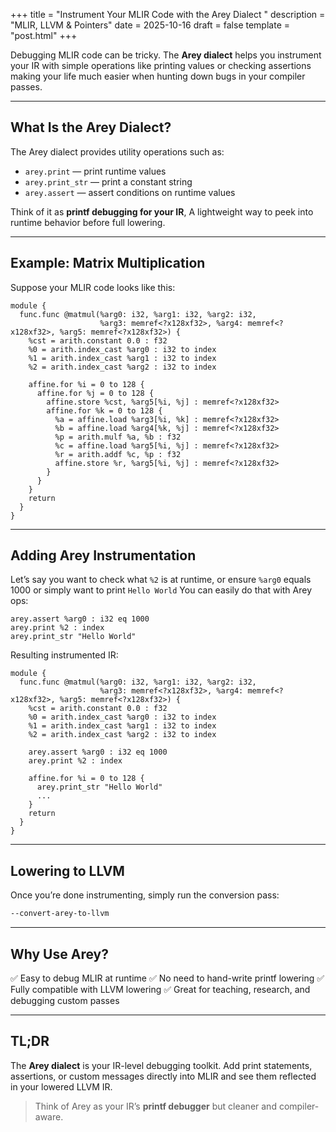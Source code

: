 +++
title = "Instrument Your MLIR Code with the Arey Dialect "
description = "MLIR, LLVM & Pointers"
date = 2025-10-16
draft = false
template = "post.html"
+++


Debugging MLIR code can be tricky. The **Arey dialect** helps you instrument your IR with simple operations like printing values or checking assertions making your life much easier when hunting down bugs in your compiler passes.

---

## What Is the Arey Dialect?

The Arey dialect provides utility operations such as:

* `arey.print` — print runtime values
* `arey.print_str` — print a constant string
* `arey.assert` — assert conditions on runtime values

Think of it as **printf debugging for your IR**, A lightweight way to peek into runtime behavior before full lowering.

---

## Example: Matrix Multiplication

Suppose your MLIR code looks like this:

```mlir
module {
  func.func @matmul(%arg0: i32, %arg1: i32, %arg2: i32,
                    %arg3: memref<?x128xf32>, %arg4: memref<?x128xf32>, %arg5: memref<?x128xf32>) {
    %cst = arith.constant 0.0 : f32
    %0 = arith.index_cast %arg0 : i32 to index
    %1 = arith.index_cast %arg1 : i32 to index
    %2 = arith.index_cast %arg2 : i32 to index

    affine.for %i = 0 to 128 {
      affine.for %j = 0 to 128 {
        affine.store %cst, %arg5[%i, %j] : memref<?x128xf32>
        affine.for %k = 0 to 128 {
          %a = affine.load %arg3[%i, %k] : memref<?x128xf32>
          %b = affine.load %arg4[%k, %j] : memref<?x128xf32>
          %p = arith.mulf %a, %b : f32
          %c = affine.load %arg5[%i, %j] : memref<?x128xf32>
          %r = arith.addf %c, %p : f32
          affine.store %r, %arg5[%i, %j] : memref<?x128xf32>
        }
      }
    }
    return
  }
}
```

---

## Adding Arey Instrumentation

Let’s say you want to check what `%2` is at runtime, or ensure `%arg0` equals 1000 or simply want to print `Hello World`
You can easily do that with Arey ops:

```mlir
arey.assert %arg0 : i32 eq 1000
arey.print %2 : index
arey.print_str "Hello World"
```

Resulting instrumented IR:

```mlir
module {
  func.func @matmul(%arg0: i32, %arg1: i32, %arg2: i32,
                    %arg3: memref<?x128xf32>, %arg4: memref<?x128xf32>, %arg5: memref<?x128xf32>) {
    %cst = arith.constant 0.0 : f32
    %0 = arith.index_cast %arg0 : i32 to index
    %1 = arith.index_cast %arg1 : i32 to index
    %2 = arith.index_cast %arg2 : i32 to index

    arey.assert %arg0 : i32 eq 1000
    arey.print %2 : index

    affine.for %i = 0 to 128 {
      arey.print_str "Hello World"
      ...
    }
    return
  }
}
```

---

## Lowering to LLVM

Once you’re done instrumenting, simply run the conversion pass:

```bash
--convert-arey-to-llvm
```
---

## Why Use Arey?

✅ Easy to debug MLIR at runtime
✅ No need to hand-write printf lowering
✅ Fully compatible with LLVM lowering
✅ Great for teaching, research, and debugging custom passes

---

## TL;DR

The **Arey dialect** is your IR-level debugging toolkit.
Add print statements, assertions, or custom messages directly into MLIR and see them reflected in your lowered LLVM IR.

> Think of Arey as your IR’s **printf debugger** but cleaner and compiler-aware.

